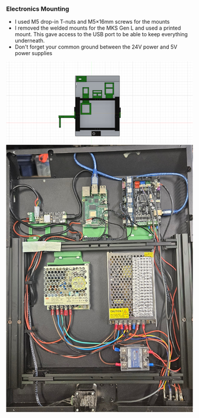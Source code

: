 ### Electronics Mounting

- I used M5 drop-in T-nuts and M5×16mm screws for the mounts
- I removed the welded mounts for the MKS Gen L and used a printed mount. This gave access to the USB port to be able to keep everything underneath.
- Don't forget your common ground between the 24V power and 5V power supplies

![Electronics mounts](images/electronic-mounts.png)
![Electronics assembled](images/electronics-assembled.jpg)

